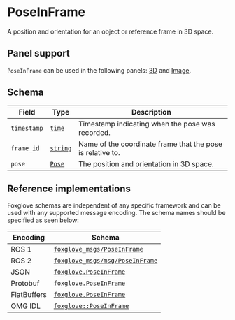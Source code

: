 # PoseInFrame

A position and orientation for an object or reference frame in 3D space.

## Panel support

<!--TODO: Link missing documentation when available-->
`PoseInFrame` can be used in the following panels: [3D](#) and [Image](#).


## Schema 

| Field      | Type                                      | Description                                                                                         |
|-------------|-------------------------------------------|-----------------------------------------------------------------------------------------------------|
| `timestamp` | [`time`](#)                              | Timestamp indicating when the pose was recorded.                                                    |
| `frame_id`  | [`string`](#)                            | Name of the coordinate frame that the pose is relative to.                                          |
| `pose`      | [`Pose`](./pose.md)                      | The position and orientation in 3D space.  |


## Reference implementations

Foxglove schemas are independent of any specific framework and can be used with any supported message encoding. The schema names should be specified as seen below:

| Encoding     | Schema                                   |
|--------------|------------------------------------------|
| ROS 1        | [`foxglove_msgs/PoseInFrame`](https://github.com/foxglove/foxglove-sdk/blob/main/schemas/ros1/PoseInFrame.msg)          |
| ROS 2        | [`foxglove_msgs/msg/PoseInFrame`](https://github.com/foxglove/foxglove-sdk/blob/main/schemas/ros2/PoseInFrame.msg)      |
| JSON         | [`foxglove.PoseInFrame`](https://github.com/foxglove/foxglove-sdk/blob/main/schemas/jsonschema/PoseInFrame.json)        |
| Protobuf     | [`foxglove.PoseInFrame`](https://github.com/foxglove/foxglove-sdk/blob/main/schemas/proto/foxglove/PoseInFrame.proto)   |
| FlatBuffers  | [`foxglove.PoseInFrame`](https://github.com/foxglove/foxglove-sdk/blob/main/schemas/flatbuffer/PoseInFrame.fbs)         |
| OMG IDL      | [`foxglove::PoseInFrame`](https://github.com/foxglove/foxglove-sdk/blob/main/schemas/omgidl/foxglove/PoseInFrame.idl)   |
